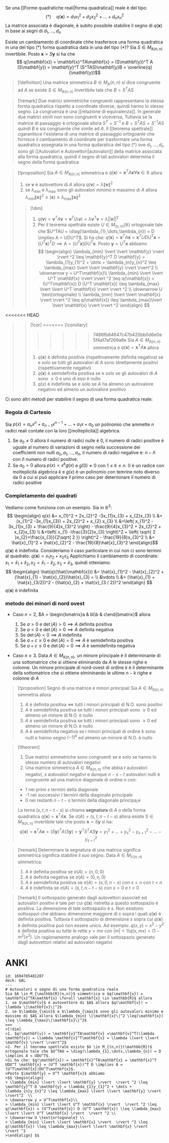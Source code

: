 Se una [[Forme quadratiche reali|forma quadratica]] reale è del tipo:
 $$ 
(*)\quad q(\mathbf{x}) =d_{1}x_{1}^2 + d_{2}x_{2}^2 + \dots + d_{n}x_{n}^2
$$
 La matrice associata è diagonale, è subito possibile stabilire il segno di $q(\mathbf{x})$ in base ai segni di $d_{1},\dots,d_{n}$


Esiste un cambiamento di coordinate chhe trasferisce una forma quadratica in una del tipo $(*)$ forma quadratica data in una del tipo $(*)$?
Sia $S \in M_{\mathbb{R}(n,n)}$ invertibile. Posto $\mathbf{x} = S\mathbf{y}$ si ha che
 $$ q(\mathbf{x}) = \mathbf{x}^TA\mathbf{x} = (S\mathbf{y})^T A (S\mathbf{y}) = \mathbf{y}^T (S^TAS)\mathbf{y}B = \overline{q}(\mathbf{y})$$
>[!definition]
>Una matrice simmetrica $B \in M_{\mathbb{R}}(n,n)$ si dice congruente ad $A$ se esiste $S \in M_{\mathbb{R}(n,n)}$ invertibile tale che $B = S^TAS$


>[!remark]
>Due matrici simmetriche congruenti rappresentano la stessa forma quadratica rispetto a coordinate diverse, quindi hanno lo stesso segno. La congruenza è una [[relazione di equivalenza]]. In generale due matrici simili non sono congruenti e viceversa, Tuttavia se la matrice di passaggio è ortogonale allora $S^T = S^{-1}$ e $B =S^TAS = S^{-1}AS$ quindi $B$ è sia congruente che simile ad $A$. Il [[teorema spettrale]] cgarantisce l'esistena di una matrice di passaggio ortogoanle che fornisce il cambiamento di coordinate per trasformare una forma quadratica assegnata in una forma qudaratica del tipo $(*)$ ove $d_{1},\dots,d_{n}$ sono gli [[Autovalori e Autovettori|autovalori]] della matrice associata alla forma quadratica, quindi il segno di tali autovalori determina il segno della forma quadratica


>[!proposition]
>Sia $A \in M_{\mathbb{R}(n,n)}$ simmetrica e $q(\mathbf{x}) = \mathbf{x}^TA\mathbf{x} \forall \mathbf{x} \in \mathbb{R}$ allora
>1. se $\mathbf{v}$ è autovettore di $A$ allora $q(\mathbf{v}) = \lambda \|\mathbf{v}\|^2$
>2. se $\lambda_{\min}$ e $\lambda_{\max}$ sono gli autovalori minimo e massimo di $A$ allora $\lambda_{min} \|\mathbf{x}\|^2 \leq(\mathbf{x}) \leq \lambda_{\max}\|\mathbf{x}\|^2$ 
>
>>[!dim]
>>1. $q(\mathbf{v}) = \mathbf{v}^TA\mathbf{v} =\mathbf{v}^T(\lambda \mathbf{v}) = \lambda \mathbf{v}^T\mathbf{v} = \lambda \lvert \lvert \mathbf{v} \rvert \rvert^2$
>>2. Per il teorema spettrale esiste $U \in M_{(n,n)}(\mathbb{R})$ ortogonale tale che $U^TAU = \diag(\lambda_{1},\dots,\lambda_{n}) = D \implies A = UDU^T$.
>>Si ha che: $q(\mathbf{x}) = \mathbf{x}^TA\mathbf{x} = \mathbf{x}^T UDU^T \mathbf{x} = (U^T \mathbf{x})^T D \implies A = (U^T\mathbf{x})DU^T\mathbf{x}$.
>>Posto $\mathbf{y} = U^T \mathbf{x}$ abbiamo
>>$$ \begin{align}
>> \lambda_{min} \lvert \lvert \mathbf{y} \rvert  \rvert ^2 \leq \mathbf{y}^T D \mathbf{y} = \lambda_{1}y_{1}^2 + \dots + \lambda_{n}y_{n}^2 \leq \lambda_{max} \lvert \lvert \mathbf{y} \rvert  \rvert^2  \\ 
>> \downarrow y = U^T\mathbf{x}\\
>> \lambda_{min} \lvert \lvert U^T \mathbf{x} \rvert  \rvert ^2 \leq q(\mathbf{x}) = (U^T\mathbf{x}) D (U^T \mathbf{x}) \leq \lambda_{max} \lvert \lvert U^T \mathbf{x} \rvert  \rvert ^2 \\
>> \downarrow U \text{ortogonale} \\
>> \lambda_{min} \lvert \lvert \mathbf{x} \rvert  \rvert ^2 \leq q(\mathbf{x}) \leq \lambda_{max}\lvert \lvert \mathbf{x} \rvert  \rvert ^2
>>\end{align} $$
>
<<<<<<< HEAD
>>[!cor]
=======
>>[!corollary]
>>>>>>> 7486fb84647c47b420bb0d6e0e5f4a17af269a8e
>>Sia $A \in M_{\mathbb{R}(n,n)}$ simmetrica e $q(\mathbf{x}) = \mathbf{x}^TA\mathbf{x}$ allora
>>1. $q(\mathbf{x})$ è definita positiva (rispettivamente definita negativa) se e solo se tutti gli autovalori di $A$ sono strettamente positivi (rispettivamente negativi)
>>2. $q(\mathbf{x})$ è semidefinita positiva se e solo se gli autovalori di $A$ sono $\geq 0$ e uno di essi è nullo
>>3. $q(x)$ è indefinita se e solo se $A$ ha almeno un autovalore negativo ed almeno un autovalore positivo

Ci sono altri metodi per stabilire il segno di una forma quadratica reale:

### Regola di Cartesio
Sia $p(x) = a_{n}x^n + a_{n-1}x^{n-1} + \dots +a_{1}x + a_{0}$ un polinomio che ammette $n$ radici reali contate con la loro [[molteplicità]] algebrica.
1. Se $a_{0} \neq 0$ allora il numero di radici nulle è $0$, il numero di radici positive è uguale al numero di variazioni di segno nella successione dei coefficienti non nulli $a_{0},a_{1},\dots,a_{n},$ il numero di radici negative è: $n - \hat{n}$ con $\hat{n}$ numero di radici positive.
2. Se $a_{0} = 0$ allora $p(x) = x^kg(x)$ e $g(0) \neq 0$ con $1 \leq k \leq n$. $0$ è un radice con molteplicità algebrica $k$ e $g(x)$ è un polinomio con temrine noto diverso da ${0}$ a cui si puó applicare il primo caso per determinare il numero di radici positive

### Completamento dei quadrati
Vediamo come funziona con un esempio. Sia in $\mathbb{R}^3$:
$$ \begin{align}
q(x) &= x_{1}^2 + 2x_{2}^2 -3x_{1}x_{3} + x_{2}x_{3}  \\
&=(x_{1}^2 -3x_{1}x_{3}) + 2x_{2}^2 + x_{2} x_{3} \\
&=\left( x_{1}^2 - 3x_{1}x_{3} + \frac{9}{4}x_{3}^2 \right) - \frac{9}{4}x_{3}^2 + 2x_{2}^2 + x_{2}x_{3} \\
&=\left( x_{1} -\frac{3}{2}x_{3} \right)^2 + \left( \sqrt{ 2 }x_{2}+\frac{x_{3}}{2\sqrt{ 2 }}  \right)^2 - \frac{19}{8}x_{3}^2 \\
&= \hat{x}_{1}^2 + \hat{x}_{2}^2 - \frac{19}{8}\hat{x}_{3}^2
\end{align}$$
$q(\mathbf{x})$ è indefinita. Consideriamo il caso particolare in cui non ci sono termini al quadrato: $q(\mathbf{x}) = x_{1}x_{2}+x_{2}x_{3}$
Applichiamo il cambiamento di coordinate:
$x_{1} = \hat{x}_{1} + \hat{x}_{2}, x_{2} = \hat{x}_{1}-\hat{x}_{2}, x_{3}=\hat{x}_{3}$, quindi otteniamo:
$$ \begin{align}
\hat{q}(\hat{\mathbf{x}}) &= \hat{x}_{1}^2 - \hat{x}_{2}^2 + (\hat{x}_{1} - \hat{x}_{2})\hat{x}_{3} = \\
&\vdots \\
&= (\hat{x}_{1} + \hat{x}_{3/2})^2 - (\hat{x}_{2} + \hat{x}_{3 / 2})^2
\end{align} $$
$q(\mathbf{x})$ è indefinita



### metodo dei minori di nord ovest

* Caso $n = 2$, $A = \begin{bmatrix}a & b\\b & c\end{bmatrix}$ allora
	1. Se $a > 0$ e $\det(A) > 0 \implies A$ definita positiva
	2. Se $a < 0$ e $\det(A) >0 \implies A$ definita negativa
	3. Se $\det(A) < 0 \implies A$ indefinita
	4. Se $a + c \geq 0$ e $\det(A)=0 \implies A$ è semidefinita positiva
	5. Se $a + c \leq 0$ e $\det(A) = 0 \implies A$ è semidefinita negativa

* Caso $n \geq 3$. Data $A \in M_{\mathbb{R}(n,n)}$, un minore principale è il determinante di una sottomatrice che si ottiene eliminando da $A$ le stesse righe e colonne. Un minore principale di nord-ovest di ordine $k$ è il determinante della sottomatrice che si ottiene elmininando le ultime $n -k$ righe e colonne di $A$

>[!proposition] Segno di una matrice e minori principali
>Sia $A \in M_{\mathbb{R}(n,n)}$ simmetria allora
>1. $A$ è definita positiva $\iff$ tutti i minori principali di N.O. sono positivi
>2. $A$ è semidefinita positiva se tutti i minori principali sono $\geq 0$ ed almeno un minore di N.O. è nullo
>3. $A$ è semidefinita positiva se tutti i minori principali sono $\geq 0$ ed almeno un minore di N.O. è nullo
>4. $A$ è semidefinita negativa se i minori principali di ordine $k$ sono nulli e hanno segno $(-1)^k$ ed almeno un minore di N.O. è nullo


>[!theorem]
>1. Due matrici simmetriche sono congruenti se e solo se hanno lo stesso numero di autovalori negativi
>2. Una matrice simmetrica $A \in M_{\mathbb{R}(n,n)}$ che abbia $t$ autovalori negativi, $s$ autovalori negativi e dunque $n-s-t$ autovalori nulli è congruente ad una matrice diagonale di ordine $n$ con:
>	* 1 nei primi $s$ termini della diagonale
>	* -1 nei successivi $t$ termini della diagonale principale
>	* 0 nei restanti $n-t-s$ termini della diagonale principa;e
>
>La terna $(s,t,n-t-s)$ si chiama **segnatura** di $A$ o della forma quadratica $q(\mathbf{x}) = \mathbf{x}^TA\mathbf{x}$. Se $\sigma(A) = (s,t,n-t-s)$ allora esiste $S \in M_{\mathbb{R}(n,n)}$ invertibile tale che posto $\mathbf{x} = S\mathbf{y}$ si ha:
> $$ q(\mathbf{x}) = \mathbf{x}^TA\mathbf{x} = (S\mathbf{y})^TA(S\mathbf{y}) = \mathbf{y}^T S^T AS \mathbf{y} = y_{1}^2 + \dots + y_{s}^2 - y_{s+1}^2 - \dots - y^2_{s+t}$$

>[!remark]
> Determinare la segnatura di una matrice significa simmetrica significa stabilire il suo segno. Data $A \in M_{\mathbb{K}(n,n)}$ simmetrica:
> 1. $A$ è definita positiva se $\sigma(A) = (n,0,0)$
> 2. $A$ è definita negativa se $\sigma(A) = (0,n,0)$
> 3. $A$ è semidefinita positiva se $\sigma(A) = (s,0,n-s)$ con $s < n$ con $t < n$
> 4. $A$ è indefinita se $\sigma(A) = (s,t,n-t-s)$ con $s > 0$ e $t > 0$


>[!remark]
>Il sottospazio generato dagli autovettori associati ed autovalori positivi è tale per cui $q(\mathbf{x})$ ristretta a questo sottospazio è positiva. La dimensione di tale sottospazio è $s$. Non esistono sottospazi che abbiano dimensione maggiore di $s$ sopra i quali $q(\mathbf{x})$ è definita positiva. Tuttavia il sottospazio di dimensione $s$ sopra cui $q(\mathbf{x})$ ë definita positiva puó non essere unico.
>Ad esempio: $q(x,y) = x^2 - y^2$ è definita positiva su tutte le rette $y = mx$ con $|m| < 1 (q(x,mx)=(1-m^2)x^2)$. Un ragionamento analogo vale per il sottospazio generato dagli autovettori relativi ad autovalori negativi 


# ANKI

```anki
id: 1694785481287
deck: GAL
---
# Autovalori e segno di una forma quadratica reale
Sia $A \in M_{\mathbb{R}(n,n)}$ simmetrica e $q(\mathbf{x}) = \mathbf{x}^TA\mathbf{x} \forall \mathbf{x} \in \mathbb{R}$ allora
1. se $\mathbf{v}$ è autovettore di $A$ allora $q(\mathbf{v}) = \lambda \|\mathbf{v}\|^2$
2. se $\lambda_{\min}$ e $\lambda_{\max}$ sono gli autovalori minimo e massimo di $A$ allora $\lambda_{min} \|\mathbf{x}\|^2 \leq(\mathbf{x}) \leq \lambda_{\max}\|\mathbf{x}\|^2$ 
===
>[!dim]
>1. $q(\mathbf{v}) = \mathbf{v}^TA\mathbf{v} =\mathbf{v}^T(\lambda \mathbf{v}) = \lambda \mathbf{v}^T\mathbf{v} = \lambda \lvert \lvert \mathbf{v} \rvert \rvert^2$
>2. Per il teorema spettrale esiste $U \in M_{(n,n)}(\mathbb{R})$ ortogonale tale che $U^TAU = \diag(\lambda_{1},\dots,\lambda_{n}) = D \implies A = UDU^T$.
>Si ha che: $q(\mathbf{x}) = \mathbf{x}^TA\mathbf{x} = \mathbf{x}^T UDU^T \mathbf{x} = (U^T \mathbf{x})^T D \implies A = (U^T\mathbf{x})DU^T\mathbf{x}$.
>Posto $\mathbf{y} = U^T \mathbf{x}$ abbiamo
>$$ \begin{align}
> \lambda_{min} \lvert \lvert \mathbf{y} \rvert  \rvert ^2 \leq \mathbf{y}^T D \mathbf{y} = \lambda_{1}y_{1}^2 + \dots + \lambda_{n}y_{n}^2 \leq \lambda_{max} \lvert \lvert \mathbf{y} \rvert  \rvert^2  \\ 
> \downarrow y = U^T\mathbf{x}\\
> \lambda_{min} \lvert \lvert U^T \mathbf{x} \rvert  \rvert ^2 \leq q(\mathbf{x}) = (U^T\mathbf{x}) D (U^T \mathbf{x}) \leq \lambda_{max} \lvert \lvert U^T \mathbf{x} \rvert  \rvert ^2 \\
> \downarrow U \text{ortogonale} \\
> \lambda_{min} \lvert \lvert \mathbf{x} \rvert  \rvert ^2 \leq q(\mathbf{x}) \leq \lambda_{max}\lvert \lvert \mathbf{x} \rvert  \rvert ^2
>\end{align} $$
```
